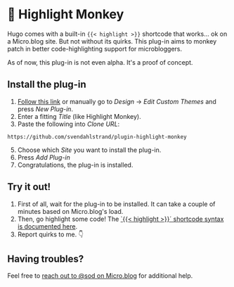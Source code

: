 # 🙈 Highlight Monkey

Hugo comes with a built-in `{{< highlight >}}` shortcode that works… ok on a Micro.blog site. But not without its quirks. This plug-in aims to monkey patch in better code-highlighting support for microbloggers.

As of now, this plug-in is not even alpha. It's a proof of concept.

## Install the plug-in

1. [Follow this link](https://micro.blog/account/themes/new?plugin=1) or manually go to *Design* → *Edit Custom Themes* and press *New Plug-in*.
3. Enter a fitting *Title* (like Highlight Monkey).
4. Paste the following into *Clone URL*:
```
https://github.com/svendahlstrand/plugin-highlight-monkey
```
5. Choose which *Site* you want to install the plug-in.
6. Press *Add Plug-in*
7. Congratulations, the plug-in is installed.

## Try it out!

1. First of all, wait for the plug-in to be installed. It can take a couple of minutes based on Micro.blog's load.
2. Then, go highlight some code! The [`{{< highlight >}}´ shortcode syntax is documented here](https://gohugo.io/content-management/syntax-highlighting/).
3. Report quirks to me. 👇

## Having troubles?

Feel free to [reach out to @sod on Micro.blog](https://micro.blog/sod) for additional help.
